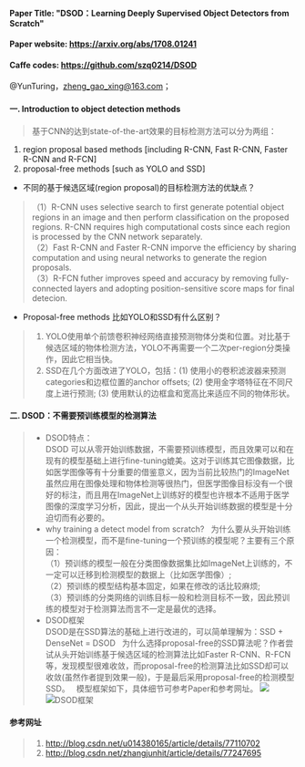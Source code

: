 #### Paper Title: "DSOD：Learning Deeply Supervised Object Detectors from Scratch"
#### Paper website: https://arxiv.org/abs/1708.01241  
#### Caffe codes: https://github.com/szq0214/DSOD
@YunTuring，zheng_gao_xing@163.com；
#### 一. Introduction to object detection methods  
> 基于CNN的达到state-of-the-art效果的目标检测方法可以分为两组：  
1. region proposal based methods [including R-CNN, Fast R-CNN, Faster R-CNN and R-FCN]  
2. proposal-free methods [such as YOLO and SSD]  
* 不同的基于候选区域(region proposal)的目标检测方法的优缺点？  
>（1）R-CNN uses selective search to first generate potential object regions in an image and then perform classification on the proposed regions. R-CNN requires high computational costs since each region is processed by the CNN network separately.   
（2）Fast R-CNN and Faster R-CNN imporve the efficiency by sharing computation and using neural networks to generate the region proposals.     
（3）R-FCN futher improves speed and accuracy by removing fully-connected layers and adopting position-sensitive score maps for final detecion.   
* Proposal-free methods 比如YOLO和SSD有什么区别？
> 1. YOLO使用单个前馈卷积神经网络直接预测物体分类和位置。对比基于候选区域的物体检测方法，YOLO不再需要一个二次per-region分类操作，因此它相当快。   
> 2. SSD在几个方面改进了YOLO，包括：(1) 使用小的卷积滤波器来预测categories和边框位置的anchor offsets; (2) 使用金字塔特征在不同尺度上进行预测; (3) 使用默认的边框盒和宽高比来适应不同的物体形状。

#### 二. DSOD：不需要预训练模型的检测算法   
>* DSOD特点：  
DSOD 可以从零开始训练数据，不需要预训练模型，而且效果可以和在现有的模型基础上进行fine-tuning媲美。这对于训练其它图像数据，比如医学图像等有十分重要的借鉴意义，因为当前比较热门的ImageNet虽然应用在图像处理和物体检测等很热门，但医学图像目标没有一个很好的标注，而且用在ImageNet上训练好的模型也许根本不适用于医学图像的深度学习分析，因此，提出一个从头开始训练数据的模型是十分迫切而有必要的。  
>* why training a detect model from scratch?   
为什么要从头开始训练一个检测模型，而不是fine-tuning一个预训练的模型呢？主要有三个原因：   
（1）预训练的模型一般在分类图像数据集比如ImageNet上训练的，不一定可以迁移到检测模型的数据上（比如医学图像）;   
（2）预训练的模型结构基本固定，如果在修改的话比较麻烦;   
（3）预训练的分类网络的训练目标一般和检测目标不一致，因此预训练的模型对于检测算法而言不一定是最优的选择。
>* DSOD框架   
DSOD是在SSD算法的基础上进行改进的，可以简单理解为：SSD + DenseNet = DSOD   
为什么选择proposal-free的SSD算法呢？作者尝试从头开始训练基于候选区域的检测算法比如Faster R-CNN、R-FCN等，发现模型很难收敛，而proposal-free的检测算法比如SSD却可以收敛(虽然作者提到效果一般)，于是最后采用proposal-free的检测模型SSD。   
模型框架如下，具体细节可参考Paper和参考网址。
![](https://github.com/YunTuring/deeplearning.github.io/blob/master/PaperReadingNotes/PaperPictures/DSODref.jpg)   
![DSOD框架](https://github.com/YunTuring/deeplearning.github.io/blob/master/PaperReadingNotes/PaperPictures/DSOD.jpg)

#### 参考网址
> 1. http://blog.csdn.net/u014380165/article/details/77110702   
> 2. http://blog.csdn.net/zhangjunhit/article/details/77247695
